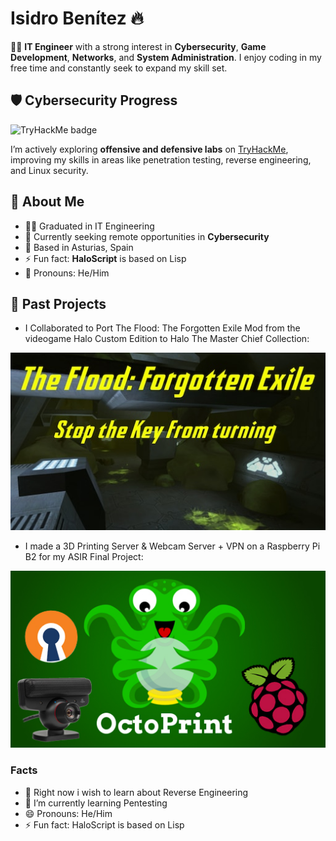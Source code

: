 # Isidro Benítez 🔥
👨‍💻 **IT Engineer** with a strong interest in **Cybersecurity**, **Game Development**, **Networks**, and **System Administration**. I enjoy coding in my free time and constantly seek to expand my skill set.


## 🛡️ Cybersecurity Progress

![TryHackMe badge](https://tryhackme-badges.s3.amazonaws.com/isi4fire.png)

I’m actively exploring **offensive and defensive labs** on [TryHackMe](https://tryhackme.com/p/isi4fire), improving my skills in areas like penetration testing, reverse engineering, and Linux security.


## 🔎 About Me

- 🧑‍🎓 Graduated in IT Engineering
- 💼 Currently seeking remote opportunities in **Cybersecurity**
- 📍 Based in Asturias, Spain
- ⚡ Fun fact: **HaloScript** is based on Lisp
- 💬 Pronouns: He/Him

## 🚀 Past Projects
- I Collaborated to Port The Flood: The Forgotten Exile Mod from the videogame Halo Custom Edition to Halo The Master Chief Collection:
  
[![STKFT](https://github.com/isifire/isifire/blob/main/stkft.jpeg)](https://steamcommunity.com/sharedfiles/filedetails/?id=2938702672)


- I made a 3D Printing Server & Webcam Server + VPN on a Raspberry Pi B2 for my ASIR Final Project:
  
[![PFC](https://github.com/isifire/isifire/blob/main/pfc.jpg)](https://www.linkedin.com/in/isidro-ben%C3%ADtez-zapico-1a0412188/details/projects/1703805726165/single-media-viewer/?profileId=ACoAACwzD4gBCkqgN3rfRgv431dVPmH_nKNpQv8)

### Facts
- 🔭 Right now i wish to learn about Reverse Engineering
- 🌱 I’m currently learning Pentesting
- 😄 Pronouns: He/Him
- ⚡ Fun fact: HaloScript is based on Lisp

